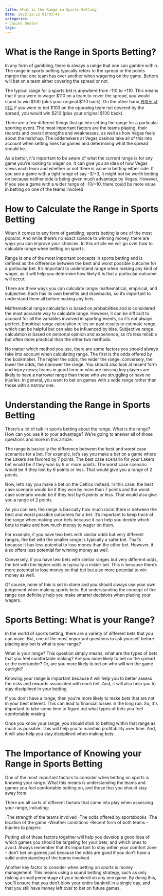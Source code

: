 ```yaml
---
title: What is the Range in Sports Betting
date: 2022-12-22 01:03:41
categories:
- Casino Dealer
tags:
---
```



#  What is the Range in Sports Betting?

In any form of gambling, there is always a range that one can gamble within. The range in sports betting typically refers to the spread or the points margin that one team has over another when wagering on the game. Bettors will bet on a team either covering the spread or not.

The typical range for a sports bet is anywhere from -110 to +110. This means that if you were to wager $110 on a team to cover the spread, you would stand to win $100 (plus your original $110 back). On the other hand,[카지노 사이트](https://choegocasino.com/) if you were to bet $100 on the opposing team not covered by the spread, you would win $210 (plus your original $100 back).

There are a few different things that go into setting the range for a particular sporting event. The most important factors are the teams playing, their records and overall strengths and weaknesses, as well as how Vegas feels about the matchup. The oddsmakers at Vegas casinos take all of this into account when setting lines for games and determining what the spread should be.

As a bettor, it's important to be aware of what the current range is for any game you're looking to wager on. It can give you an idea of how Vegas views each team and whether or not there is value in betting either side. If you see a game with a tight range of say -3/+3, it might not be worth betting on because neither side is being given much advantage by Vegas. However, if you see a game with a wider range of -10/+10, there could be more value in betting on one of the teams involved.

#  How to Calculate the Range in Sports Betting

When it comes to any form of gambling, sports betting is one of the most popular. And while there’s no exact science to winning money, there are ways you can improve your chances. In this article we will go over how to calculate range when betting on sports.

Range is one of the most important concepts in sports betting and is defined as the difference between the best and worst possible outcome for a particular bet. It’s important to understand range when making any kind of wager, as it will help you determine how likely it is that a particular outcome will occur.

There are three ways you can calculate range: mathematical, empirical, and subjective. Each has its own benefits and drawbacks, so it’s important to understand them all before making any bets.

Mathematical range calculation is based on probabilities and is considered the most accurate way to calculate range. However, it can be difficult to account for all the variables involved in sporting events, so it’s not always perfect. Empirical range calculation relies on past results to estimate range, which can be helpful but can also be influenced by bias. Subjective range calculation is based on personal opinion and experience, so it’s less reliable but often more practical than the other two methods.

No matter which method you use, there are some factors you should always take into account when calculating range. The first is the odds offered by the bookmaker. The higher the odds, the wider the range; conversely, the lower the odds, the narrower the range. You should also look at recent form and injury news; teams in good form or who are missing key players are likely to have a narrower range than those who are struggling or have no injuries. In general, you want to bet on games with a wide range rather than those with a narrow one.

#  Understanding the Range in Sports Betting

There’s a lot of talk in sports betting about the range. What is the range? How can you use it to your advantage? We’re going to answer all of those questions and more in this article.

The range is basically the difference between the best and worst case scenarios for a bet. For example, let’s say you make a bet on a game where the Lakers are favored by 7 points. The best case scenario for your Lakers bet would be if they won by 8 or more points. The worst case scenario would be if they lost by 6 points or less. That would give you a range of 2 points.

Now, let’s say you make a bet on the Celtics instead. In this case, the best case scenario would be if they won by more than 7 points and the worst case scenario would be if they lost by 6 points or less. That would also give you a range of 2 points.

As you can see, the range is basically how much room there is between the best and worst possible outcomes for a bet. It’s important to keep track of the range when making your bets because it can help you decide which bets to make and how much money to wager on them.

For example, if you have two bets with similar odds but very different ranges, the bet with the smaller range is typically a safer bet. That’s because it has less potential to lose money than the other bet. However, it also offers less potential for winning money as well.

Conversely, if you have two bets with similar ranges but very different odds, the bet with the higher odds is typically a riskier bet. This is because there’s more potential to lose money on that bet but also more potential to win money as well.

Of course, none of this is set in stone and you should always use your own judgement when making sports bets. But understanding the concept of the range can definitely help you make smarter decisions when placing your wagers.

#  Sports Betting: What is your Range?

In the world of sports betting, there are a variety of different bets that you can make. But, one of the most important questions to ask yourself before placing any bet is what is your range?

What is your range? This question simply means, what are the types of bets that you feel comfortable making? Are you more likely to bet on the spread or the over/under? Or, are you more likely to bet on who will win the game outright?

Knowing your range is important because it will help you to better assess the risks and rewards associated with each bet. And, it will also help you to stay disciplined in your betting.

If you don't have a range, then you're more likely to make bets that are not in your best interest. This can lead to financial losses in the long run. So, it's important to take some time to figure out what types of bets you feel comfortable making.

Once you know your range, you should stick to betting within that range as much as possible. This will help you to maintain profitability over time. And, it will also help you stay disciplined when making bets.

#  The Importance of Knowing your Range in Sports Betting

One of the most important factors to consider when betting on sports is knowing your range. What this means is understanding the teams and games you feel comfortable betting on, and those that you should stay away from.

There are all sorts of different factors that come into play when assessing your range, including:

-The strength of the teams involved
-The odds offered by sportsbooks
-The location of the game
-Weather conditions
-Recent form of both teams
-Injuries to players

Putting all of these factors together will help you develop a good idea of which games you should be targeting for your bets, and which ones to avoid. Always remember that it’s important to stay within your comfort zone – don’t bet on games just because the odds are good if you don’t have a solid understanding of the teams involved.

Another key factor to consider when betting on sports is money management. This means using a sound betting strategy, such as only risking a small percentage of your bankroll on any one game. By doing this, you’ll ensure that you don’t blow your entire bankroll in a single day, and that you still have money left over to bet on future games.